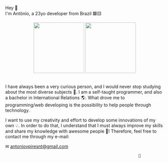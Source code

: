 Hey 👋 <br> 
I'm Antônio, a 23yo developer from Brazil 🟩🟨

<div align="center">
  <a href="https://github.com/antoniovpires"></a>
  <img height="160em" src="https://github-readme-stats.vercel.app/api?username=antoniovpires&show_icons=true&theme=noctis_minimus&include_all_commits=true&count_private=true"/>
  <img height="160em" src="https://github-readme-stats.vercel.app/api/top-langs/?username=antoniovpires&layout=compact&langs_count=4&theme=noctis_minimus"/>
</div>
<br>

I have always been a very curious person, and I would never stop studying about the most diverse subjects 🧐. I am a self-taught programmer, and also a bachelor in International Relations 🌎. What drove me to programming/web developing is the possibility to help people through technology. 
  
I want to use my creativity and effort to develop some innovations of my own 💡. In order to do that, I understand that I must always improve my skills and share my knowledge with awesome people 🤝! Therefore, feel free to contact me through my e-mail:
  
✉ antoniovpiresnt@gmail.com

                                                               🖖
